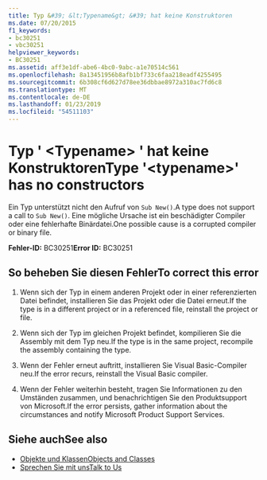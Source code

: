 ```yaml
---
title: Typ &#39; &lt;Typename&gt; &#39; hat keine Konstruktoren
ms.date: 07/20/2015
f1_keywords:
- bc30251
- vbc30251
helpviewer_keywords:
- BC30251
ms.assetid: aff3e1df-abe6-4bc0-9abc-a1e70514c561
ms.openlocfilehash: 8a13451956b8afb1bf733c6faa218eadf4255495
ms.sourcegitcommit: 6b308cf6d627d78ee36dbbae8972a310ac7fd6c8
ms.translationtype: MT
ms.contentlocale: de-DE
ms.lasthandoff: 01/23/2019
ms.locfileid: "54511103"
---
```

# <a name="type-39lttypenamegt39-has-no-constructors"></a><span data-ttu-id="b69af-102">Typ &#39; &lt;Typename&gt; &#39; hat keine Konstruktoren</span><span class="sxs-lookup"><span data-stu-id="b69af-102">Type &#39;&lt;typename&gt;&#39; has no constructors</span></span>
<span data-ttu-id="b69af-103">Ein Typ unterstützt nicht den Aufruf von `Sub New()`.</span><span class="sxs-lookup"><span data-stu-id="b69af-103">A type does not support a call to `Sub New()`.</span></span> <span data-ttu-id="b69af-104">Eine mögliche Ursache ist ein beschädigter Compiler oder eine fehlerhafte Binärdatei.</span><span class="sxs-lookup"><span data-stu-id="b69af-104">One possible cause is a corrupted compiler or binary file.</span></span>  
  
 <span data-ttu-id="b69af-105">**Fehler-ID:** BC30251</span><span class="sxs-lookup"><span data-stu-id="b69af-105">**Error ID:** BC30251</span></span>  
  
## <a name="to-correct-this-error"></a><span data-ttu-id="b69af-106">So beheben Sie diesen Fehler</span><span class="sxs-lookup"><span data-stu-id="b69af-106">To correct this error</span></span>  
  
1.  <span data-ttu-id="b69af-107">Wenn sich der Typ in einem anderen Projekt oder in einer referenzierten Datei befindet, installieren Sie das Projekt oder die Datei erneut.</span><span class="sxs-lookup"><span data-stu-id="b69af-107">If the type is in a different project or in a referenced file, reinstall the project or file.</span></span>  
  
2.  <span data-ttu-id="b69af-108">Wenn sich der Typ im gleichen Projekt befindet, kompilieren Sie die Assembly mit dem Typ neu.</span><span class="sxs-lookup"><span data-stu-id="b69af-108">If the type is in the same project, recompile the assembly containing the type.</span></span>  
  
3.  <span data-ttu-id="b69af-109">Wenn der Fehler erneut auftritt, installieren Sie Visual Basic-Compiler neu.</span><span class="sxs-lookup"><span data-stu-id="b69af-109">If the error recurs, reinstall the Visual Basic compiler.</span></span>  
  
4.  <span data-ttu-id="b69af-110">Wenn der Fehler weiterhin besteht, tragen Sie Informationen zu den Umständen zusammen, und benachrichtigen Sie den Produktsupport von Microsoft.</span><span class="sxs-lookup"><span data-stu-id="b69af-110">If the error persists, gather information about the circumstances and notify Microsoft Product Support Services.</span></span>  
  
## <a name="see-also"></a><span data-ttu-id="b69af-111">Siehe auch</span><span class="sxs-lookup"><span data-stu-id="b69af-111">See also</span></span>
- [<span data-ttu-id="b69af-112">Objekte und Klassen</span><span class="sxs-lookup"><span data-stu-id="b69af-112">Objects and Classes</span></span>](../../../visual-basic/programming-guide/language-features/objects-and-classes/index.md)
- [<span data-ttu-id="b69af-113">Sprechen Sie mit uns</span><span class="sxs-lookup"><span data-stu-id="b69af-113">Talk to Us</span></span>](/visualstudio/ide/talk-to-us)
